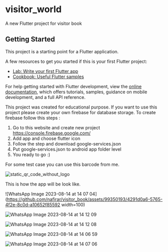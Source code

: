 # visitor_world

A new Flutter project for visitor book

## Getting Started

This project is a starting point for a Flutter application.

A few resources to get you started if this is your first Flutter project:

- [Lab: Write your first Flutter app](https://docs.flutter.dev/get-started/codelab)
- [Cookbook: Useful Flutter samples](https://docs.flutter.dev/cookbook)

For help getting started with Flutter development, view the
[online documentation](https://docs.flutter.dev/), which offers tutorials,
samples, guidance on mobile development, and a full API reference.

This project was created for educational purpose.
If you want to use this project please create your own firebase for database storage.  To create firebase follow this steps :
1. Go to this website and create new project https://console.firebase.google.com/
2. Add app and choose flutter icon
3. Follow the step and download google-services.json
4. Put google-services.json to android app folder level
5. You ready to go :)

For some test case you can use this barcode from me.

![static_qr_code_without_logo](https://github.com/nafirar/visitor_book/assets/99350193/a7aad915-6505-4c11-b131-27f7fe633fbb)


This is how the app will be look like.

![WhatsApp Image 2023-08-14 at 14 07 04](https://github.com/nafirar/visitor_book/assets/99350193/4291d0a6-5765-4f2e-8c0d-a10652f85592 width=100)

![WhatsApp Image 2023-08-14 at 14 12 09](https://github.com/nafirar/visitor_book/assets/99350193/e6e7c71c-8045-49ce-aaaf-beb6001a9aba)

![WhatsApp Image 2023-08-14 at 14 12 08](https://github.com/nafirar/visitor_book/assets/99350193/3825cdc4-b055-4257-a797-f3f5ac11dbed)

![WhatsApp Image 2023-08-14 at 14 06 59](https://github.com/nafirar/visitor_book/assets/99350193/4086000d-208b-4740-8a0f-d9ea39bafbd4)

![WhatsApp Image 2023-08-14 at 14 07 06](https://github.com/nafirar/visitor_book/assets/99350193/69de28f4-a6bb-4dc9-9936-ed5cd4c2ad10)
